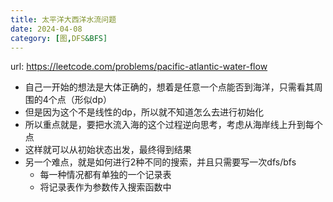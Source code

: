```yaml
---
title: 太平洋大西洋水流问题
date: 2024-04-08
category: [图,DFS&BFS]
---
```


url: https://leetcode.com/problems/pacific-atlantic-water-flow



- 自己一开始的想法是大体正确的，想着是任意一个点能否到海洋，只需看其周围的4个点（形似dp）
- 但是因为这个不是线性的dp，所以就不知道怎么去进行初始化
- 所以重点就是，要把水流入海的这个过程逆向思考，考虑从海岸线上升到每个点
- 这样就可以从初始状态出发，最终得到结果
- 另一个难点，就是如何进行2种不同的搜索，并且只需要写一次dfs/bfs
  - 每一种情况都有单独的一个记录表
  - 将记录表作为参数传入搜索函数中

